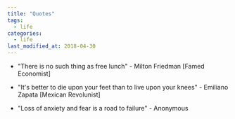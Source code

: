 ```yaml
---
title: "Quotes"
tags: 
  - life 
categories:
  - life   
last_modified_at: 2018-04-30
---
```



* "There is no such thing as free lunch" - Milton Friedman [Famed Economist]

* "It's better to die upon your feet than to live upon your knees" - Emiliano Zapata [Mexican Revolunist] 

* "Loss of anxiety and fear is a road to failure" - Anonymous
